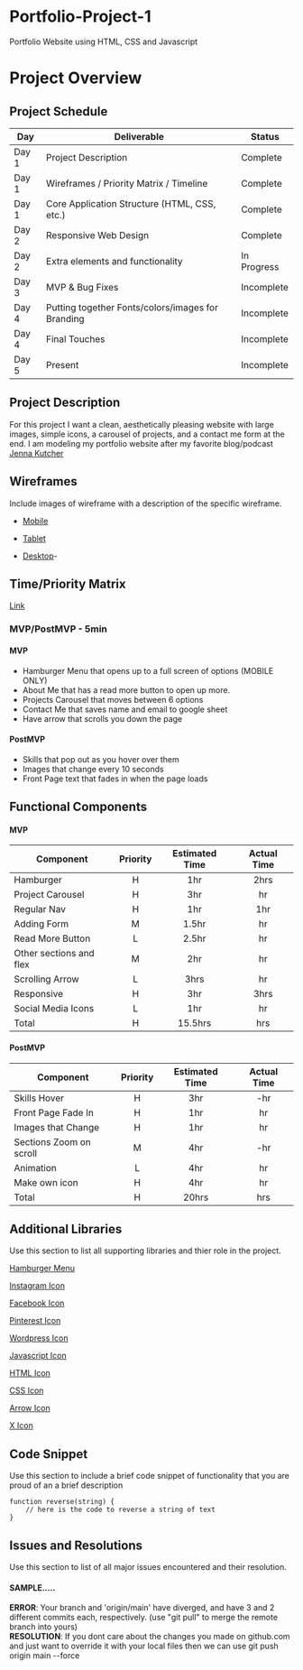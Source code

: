 # Portfolio-Project-1
Portfolio Website using HTML, CSS and Javascript

# Project Overview

## Project Schedule

|  Day | Deliverable | Status
|---|---| ---|
|Day 1| Project Description | Complete
|Day 1| Wireframes / Priority Matrix / Timeline | Complete
|Day 1| Core Application Structure (HTML, CSS, etc.) | Complete
|Day 2| Responsive Web Design | Complete
|Day 2| Extra elements and functionality | In Progress
|Day 3| MVP & Bug Fixes | Incomplete
|Day 4| Putting together Fonts/colors/images for Branding | Incomplete
|Day 4| Final Touches | Incomplete
|Day 5| Present | Incomplete


## Project Description

For this project I want a clean, aesthetically pleasing website with large images, simple icons, a carousel of projects, and a contact me form at the end.
I am modeling my portfolio website after my favorite blog/podcast [Jenna Kutcher](https://jennakutcher.com/)

## Wireframes

Include images of wireframe with a description of the specific wireframe.   

- [Mobile](https://drive.google.com/file/d/1fIve_LnaWgtU_JNv1x4y_18H6YL8AeVw/view?usp=sharing)

- [Tablet](https://drive.google.com/file/d/1jEtvOgbXKUVgSWkhcauFlze5DiovKY2A/view?usp=sharing)

- [Desktop](https://drive.google.com/file/d/1QOrAW1_NSFuM0yXjblfwGd5EDrGgmD_p/view?usp=sharing)-

## Time/Priority Matrix 

[Link](https://drive.google.com/file/d/1Oo29KYGktbupm9MPZZxr6nj0vqokuRuV/view?usp=sharing)

### MVP/PostMVP - 5min

#### MVP
- Hamburger Menu that opens up to a full screen of options (MOBILE ONLY)
- About Me that has a read more button to open up more.
- Projects Carousel that moves between 6 options
- Contact Me that saves name and email to google sheet
- Have arrow that scrolls you down the page

#### PostMVP 
- Skills that pop out as you hover over them
- Images that change every 10 seconds
- Front Page text that fades in when the page loads


## Functional Components

#### MVP
| Component | Priority | Estimated Time | Actual Time |
| --- | :---: |  :---: | :---: | 
| Hamburger | H | 1hr | 2hrs |
| Project Carousel | H | 3hr | hr |
| Regular Nav | H | 1hr | 1hr |  
| Adding Form | M | 1.5hr|  hr | 
| Read More Button | L | 2.5hr|  hr |
| Other sections and flex| M | 2hr | hr|
| Scrolling Arrow | L | 3hrs|  hr | 
| Responsive | H | 3hr | 3hrs |
| Social Media Icons | L | 1hr |  hr |
| Total | H | 15.5hrs| hrs |

#### PostMVP
| Component | Priority | Estimated Time | Actual Time |
| --- | :---: |  :---: | :---: | 
| Skills Hover | H | 3hr | -hr | hr |
| Front Page Fade In | H | 1hr | hr |
| Images that Change | H | 1hr | hr |
| Sections Zoom on scroll | M | 4hr | -hr | hr |
| Animation | L | 4hr | hr |
| Make own icon | H | 4hr | hr |
| Total | H | 20hrs| hrs |

## Additional Libraries
 Use this section to list all supporting libraries and thier role in the project. 

[Hamburger Menu](https://fontawesome.com/v5.15/icons/bars?style=solid)
 
 [Instagram Icon](https://fontawesome.com/v5.15/icons/instagram?style=brands)
 
 [Facebook Icon](https://fontawesome.com/v5.15/icons/facebook-square?style=brands)
 
 [Pinterest Icon](https://fontawesome.com/v5.15/icons?d=gallery&p=2&q=pinterest)
 
 [Wordpress Icon](https://fontawesome.com/v5.15/icons/wordpress?style=brands)

 [Javascript Icon](https://fontawesome.com/v5.15/icons/js-square?style=brands)

 [HTML Icon](https://fontawesome.com/v5.15/icons/html5?style=brands)

 [CSS Icon](https://fontawesome.com/v5.15/icons/css3-alt?style=brands)

 [Arrow Icon](https://fontawesome.com/v5.15/icons/arrow-circle-right?style=solid)

 [X Icon](https://fontawesome.com/v5.15/icons/times?style=solid)

## Code Snippet

Use this section to include a brief code snippet of functionality that you are proud of an a brief description  

```
function reverse(string) {
	// here is the code to reverse a string of text
}
```

## Issues and Resolutions
 Use this section to list of all major issues encountered and their resolution.

#### SAMPLE.....
**ERROR**: Your branch and 'origin/main' have diverged,
and have 3 and 2 different commits each, respectively.
  (use "git pull" to merge the remote branch into yours)                         
**RESOLUTION**: If you dont care about the changes you made on github.com and just want to override it with your local files then we can use git push origin main --force